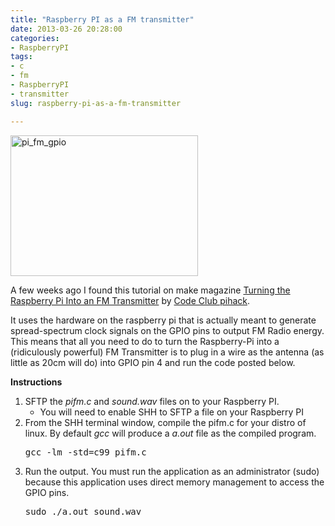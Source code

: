 ```yaml
---
title: "Raspberry PI as a FM transmitter"
date: 2013-03-26 20:28:00
categories:
- RaspberryPI
tags:
- c
- fm
- RaspberryPI
- transmitter
slug: raspberry-pi-as-a-fm-transmitter

---
```


<img class="alignright size-medium wp-image-3216" alt="pi_fm_gpio" src="/public/uploads/2013/03/pi_fm_gpio-300x225.jpg" width="300" height="225" />

A few weeks ago I found this tutorial on make magazine <a href="http://www.icrobotics.co.uk/wiki/index.php/Turning_the_Raspberry_Pi_Into_an_FM_Transmitter">Turning the Raspberry Pi Into an FM Transmitter</a> by <a href="http://blog.codeclub.org.uk/blog/brief/">Code Club pihack</a>.

It uses the hardware on the raspberry pi that is actually meant to generate spread-spectrum clock signals on the GPIO pins to output FM Radio energy. This means that all you need to do to turn the Raspberry-Pi into a (ridiculously powerful) FM Transmitter is to plug in a wire as the antenna (as little as 20cm will do) into GPIO pin 4 and run the code posted below.

<strong>Instructions </strong>
<ol>
	<li>SFTP the <em>pifm.c</em> and <em>sound.wav</em> files on to your Raspberry PI.
<ul>
	<li>You will need to enable SHH to SFTP a file on your Raspberry PI</li>
</ul>
</li>
	<li>From the SHH terminal window, compile the pifm.c for your distro of linux. By default <em>gcc</em> will produce a <em>a.out</em> file as the compiled program.
<pre>gcc -lm -std=c99 pifm.c</pre>
</li>
	<li>Run the output. You must run the application as an administrator (sudo) because this application uses direct memory management to access the GPIO pins.
<pre>sudo ./a.out sound.wav</pre>
</li>
</ol>
